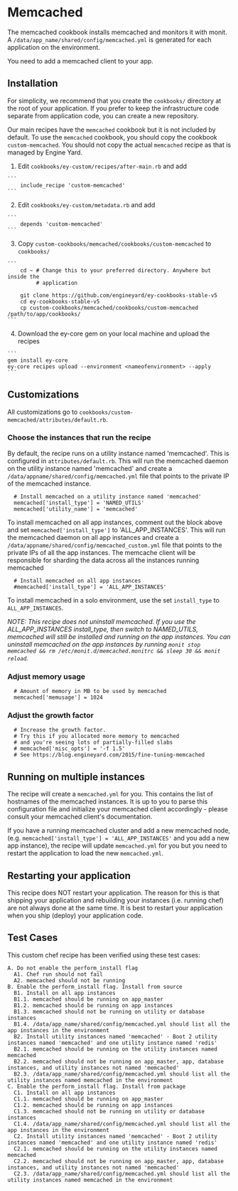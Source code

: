 # Memcached

The memcached cookbook installs memcached and monitors it with monit. A `/data/app_name/shared/config/memcached.yml` is generated for each application on the environment.

You need to add a memcached client to your app.

## Installation

For simplicity, we recommend that you create the `cookbooks/` directory at the
root of your application. If you prefer to keep the infrastructure code separate
from application code, you can create a new repository.

Our main recipes have the `memcached` cookbook but it is not included by default.
To use the `memcached` cookbook, you should copy the cookbook
`custom-memcached`. You should not copy the actual `memcached` recipe as
that is managed by Engine Yard.

  1. Edit `cookbooks/ey-custom/recipes/after-main.rb` and add

	```
	    include_recipe 'custom-memcached'
	```

  2. Edit `cookbooks/ey-custom/metadata.rb` and add

	```
	    depends 'custom-memcached'
	```

  3. Copy `custom-cookbooks/memcached/cookbooks/custom-memcached` to `cookbooks/`

	```
	    cd ~ # Change this to your preferred directory. Anywhere but inside the
	         # application

	    git clone https://github.com/engineyard/ey-cookbooks-stable-v5
	    cd ey-cookbooks-stable-v5
	    cp custom-cookbooks/memcached/cookbooks/custom-memcached /path/to/app/cookbooks/
	```

  4. Download the ey-core gem on your local machine and upload the recipes

  	```
  	gem install ey-core
  	ey-core recipes upload --environment <nameofenvironment> --apply
  	```

## Customizations

All customizations go to `cookbooks/custom-memcached/attributes/default.rb`.

### Choose the instances that run the recipe

By default, the recipe runs on a utility instance named 'memcached'. This is configured in `attributes/default.rb`. This will run the memcached daemon on the utility instance named 'memcached' and create a `/data/appname/shared/config/memcached.yml` file that points to the private IP of the memcached instance.

```
  # Install memcached on a utility instance named 'memcached'
  memcached['install_type'] = 'NAMED_UTILS'
  memcached['utility_name'] = 'memcached'
```

To install memcached on all app instances, comment out the block above and set `memcached['install_type']` to 'ALL_APP_INSTANCES'. This will run the memcached daemon on all app instances and create a `/data/appname/shared/config/memcached_custom.yml` file that points to the private IPs of all the app instances. The memcache client will be responsible for sharding the data across all the instances running memcached

```
  # Install memcached on all app instances
  #memcached['install_type'] = 'ALL_APP_INSTANCES'
```

To install memcached in a solo environment, use the set `install_type` to `ALL_APP_INSTANCES`.

_NOTE: This recipe does not uninstall memcached. If you use the ALL\_APP\_INSTANCES install\_type, then switch to NAMED\_UTILS, memcached will still be installed and running on the app instances. You can uninstall memcached on the app instances by running `monit stop memcached && rm /etc/monit.d/memcached.monitrc && sleep 30 && monit reload`._

### Adjust memory usage

```
  # Amount of memory in MB to be used by memcached
  memcached['memusage'] = 1024
```

### Adjust the growth factor

```
  # Increase the growth factor.
  # Try this if you allocated more memory to memcached
  # and you're seeing lots of partially-filled slabs
  # memcached['misc_opts'] = '-f 1.5'
  # See https://blog.engineyard.com/2015/fine-tuning-memcached
```

## Running on multiple instances

The recipe will create a `memcached.yml` for you. This contains the list of hostnames of the memcached instances. It is up to you to parse this configuration file and initialize your memcached client accordingly - please consult your memcached client's documentation.

If you have a running memcached cluster and add a new memcached node, (e.g. `memcached['install_type'] = 'ALL_APP_INSTANCES'` and you add a new app instance), the recipe will update `memcached.yml` for you but you need to restart the application to load the new `memcached.yml`.

## Restarting your application

This recipe does NOT restart your application. The reason for this is that shipping
your application and rebuilding your instances (i.e. running chef) are not
always done at the same time. It is best to restart your application
when you ship (deploy) your application code.

## Test Cases

This custom chef recipe has been verified using these test cases:

```
A. Do not enable the perform_install flag
  A1. Chef run should not fail
  A2. memcached should not be running
B. Enable the perform_install flag. Install from source
  B1. Install on all app instances
  B1.1. memcached should be running on app_master
  B1.2. memcached should be running on app instances
  B1.3. memcached should not be running on utility or database instances
  B1.4. /data/app_name/shared/config/memcached.yml should list all the app instances in the environment
  B2. Install utility instances named 'memcached' - Boot 2 utility instances named 'memcached' and one utility instance named 'redis'
  B2.1. memcached should be running on the utility instances named memcached
  B2.2. memcached should not be running on app_master, app, database instances, and utility instances not named 'memcached'
  B2.3. /data/app_name/shared/config/memcached.yml should list all the utility instances named memcached in the environment
C. Enable the perform_install flag. Install from package
  C1. Install on all app instances
  C1.1. memcached should be running on app_master
  C1.2. memcached should be running on app instances
  C1.3. memcached should not be running on utility or database instances
  C1.4. /data/app_name/shared/config/memcached.yml should list all the app instances in the environment
  C2. Install utility instances named 'memcached' - Boot 2 utility instances named 'memcached' and one utility instance named 'redis'
  C2.1. memcached should be running on the utility instances named memcached
  C2.2. memcached should not be running on app_master, app, database instances, and utility instances not named 'memcached'
  C2.3. /data/app_name/shared/config/memcached.yml should list all the utility instances named memcached in the environment
```
